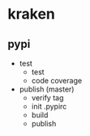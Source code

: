 # kraken

## pypi

* test
  * test
  * code coverage
* publish (master)
  * verify tag
  * init .pypirc
  * build
  * publish
